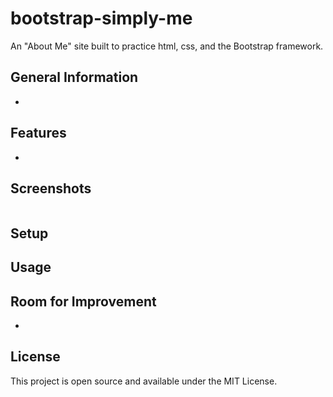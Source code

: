 # bootstrap-simply-me
An "About Me" site built to practice html, css, and the Bootstrap framework.

## General Information
- 


## Features
- 


## Screenshots
<img src="" width=""> 


## Setup


## Usage


## Room for Improvement
- 

## License
This project is open source and available under the MIT License.

